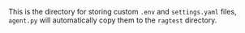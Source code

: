 This is the directory for storing custom `.env` and `settings.yaml` files, `agent.py` will automatically copy them to the `ragtest` directory.